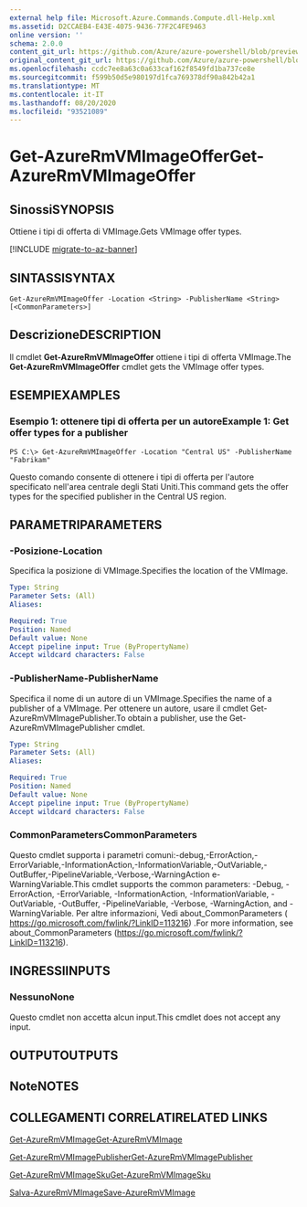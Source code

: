 ```yaml
---
external help file: Microsoft.Azure.Commands.Compute.dll-Help.xml
ms.assetid: D2CCAEB4-E43E-4075-9436-77F2C4FE9463
online version: ''
schema: 2.0.0
content_git_url: https://github.com/Azure/azure-powershell/blob/preview/src/ResourceManager/Compute/Stack/Commands.Compute/help/Get-AzureRmVMImageOffer.md
original_content_git_url: https://github.com/Azure/azure-powershell/blob/preview/src/ResourceManager/Compute/Stack/Commands.Compute/help/Get-AzureRmVMImageOffer.md
ms.openlocfilehash: ccdc7ee8a63c0a633caf162f8549fd1ba737ce8e
ms.sourcegitcommit: f599b50d5e980197d1fca769378df90a842b42a1
ms.translationtype: MT
ms.contentlocale: it-IT
ms.lasthandoff: 08/20/2020
ms.locfileid: "93521089"
---
```

# <span data-ttu-id="0ac6d-101">Get-AzureRmVMImageOffer</span><span class="sxs-lookup"><span data-stu-id="0ac6d-101">Get-AzureRmVMImageOffer</span></span>

## <span data-ttu-id="0ac6d-102">Sinossi</span><span class="sxs-lookup"><span data-stu-id="0ac6d-102">SYNOPSIS</span></span>
<span data-ttu-id="0ac6d-103">Ottiene i tipi di offerta di VMImage.</span><span class="sxs-lookup"><span data-stu-id="0ac6d-103">Gets VMImage offer types.</span></span>

[!INCLUDE [migrate-to-az-banner](../../includes/migrate-to-az-banner.md)]

## <span data-ttu-id="0ac6d-104">SINTASSI</span><span class="sxs-lookup"><span data-stu-id="0ac6d-104">SYNTAX</span></span>

```
Get-AzureRmVMImageOffer -Location <String> -PublisherName <String> [<CommonParameters>]
```

## <span data-ttu-id="0ac6d-105">Descrizione</span><span class="sxs-lookup"><span data-stu-id="0ac6d-105">DESCRIPTION</span></span>
<span data-ttu-id="0ac6d-106">Il cmdlet **Get-AzureRmVMImageOffer** ottiene i tipi di offerta VMImage.</span><span class="sxs-lookup"><span data-stu-id="0ac6d-106">The **Get-AzureRmVMImageOffer** cmdlet gets the VMImage offer types.</span></span>

## <span data-ttu-id="0ac6d-107">ESEMPI</span><span class="sxs-lookup"><span data-stu-id="0ac6d-107">EXAMPLES</span></span>

### <span data-ttu-id="0ac6d-108">Esempio 1: ottenere tipi di offerta per un autore</span><span class="sxs-lookup"><span data-stu-id="0ac6d-108">Example 1: Get offer types for a publisher</span></span>
```
PS C:\> Get-AzureRmVMImageOffer -Location "Central US" -PublisherName "Fabrikam"
```

<span data-ttu-id="0ac6d-109">Questo comando consente di ottenere i tipi di offerta per l'autore specificato nell'area centrale degli Stati Uniti.</span><span class="sxs-lookup"><span data-stu-id="0ac6d-109">This command gets the offer types for the specified publisher in the Central US region.</span></span>

## <span data-ttu-id="0ac6d-110">PARAMETRI</span><span class="sxs-lookup"><span data-stu-id="0ac6d-110">PARAMETERS</span></span>

### <span data-ttu-id="0ac6d-111">-Posizione</span><span class="sxs-lookup"><span data-stu-id="0ac6d-111">-Location</span></span>
<span data-ttu-id="0ac6d-112">Specifica la posizione di VMImage.</span><span class="sxs-lookup"><span data-stu-id="0ac6d-112">Specifies the location of the VMImage.</span></span>

```yaml
Type: String
Parameter Sets: (All)
Aliases: 

Required: True
Position: Named
Default value: None
Accept pipeline input: True (ByPropertyName)
Accept wildcard characters: False
```

### <span data-ttu-id="0ac6d-113">-PublisherName</span><span class="sxs-lookup"><span data-stu-id="0ac6d-113">-PublisherName</span></span>
<span data-ttu-id="0ac6d-114">Specifica il nome di un autore di un VMImage.</span><span class="sxs-lookup"><span data-stu-id="0ac6d-114">Specifies the name of a publisher of a VMImage.</span></span>
<span data-ttu-id="0ac6d-115">Per ottenere un autore, usare il cmdlet Get-AzureRmVMImagePublisher.</span><span class="sxs-lookup"><span data-stu-id="0ac6d-115">To obtain a publisher, use the Get-AzureRmVMImagePublisher cmdlet.</span></span>

```yaml
Type: String
Parameter Sets: (All)
Aliases: 

Required: True
Position: Named
Default value: None
Accept pipeline input: True (ByPropertyName)
Accept wildcard characters: False
```

### <span data-ttu-id="0ac6d-116">CommonParameters</span><span class="sxs-lookup"><span data-stu-id="0ac6d-116">CommonParameters</span></span>
<span data-ttu-id="0ac6d-117">Questo cmdlet supporta i parametri comuni:-debug,-ErrorAction,-ErrorVariable,-InformationAction,-InformationVariable,-OutVariable,-OutBuffer,-PipelineVariable,-Verbose,-WarningAction e-WarningVariable.</span><span class="sxs-lookup"><span data-stu-id="0ac6d-117">This cmdlet supports the common parameters: -Debug, -ErrorAction, -ErrorVariable, -InformationAction, -InformationVariable, -OutVariable, -OutBuffer, -PipelineVariable, -Verbose, -WarningAction, and -WarningVariable.</span></span> <span data-ttu-id="0ac6d-118">Per altre informazioni, Vedi about_CommonParameters ( https://go.microsoft.com/fwlink/?LinkID=113216) .</span><span class="sxs-lookup"><span data-stu-id="0ac6d-118">For more information, see about_CommonParameters (https://go.microsoft.com/fwlink/?LinkID=113216).</span></span>

## <span data-ttu-id="0ac6d-119">INGRESSI</span><span class="sxs-lookup"><span data-stu-id="0ac6d-119">INPUTS</span></span>

### <span data-ttu-id="0ac6d-120">Nessuno</span><span class="sxs-lookup"><span data-stu-id="0ac6d-120">None</span></span>
<span data-ttu-id="0ac6d-121">Questo cmdlet non accetta alcun input.</span><span class="sxs-lookup"><span data-stu-id="0ac6d-121">This cmdlet does not accept any input.</span></span>

## <span data-ttu-id="0ac6d-122">OUTPUT</span><span class="sxs-lookup"><span data-stu-id="0ac6d-122">OUTPUTS</span></span>

## <span data-ttu-id="0ac6d-123">Note</span><span class="sxs-lookup"><span data-stu-id="0ac6d-123">NOTES</span></span>

## <span data-ttu-id="0ac6d-124">COLLEGAMENTI CORRELATI</span><span class="sxs-lookup"><span data-stu-id="0ac6d-124">RELATED LINKS</span></span>

[<span data-ttu-id="0ac6d-125">Get-AzureRmVMImage</span><span class="sxs-lookup"><span data-stu-id="0ac6d-125">Get-AzureRmVMImage</span></span>](./Get-AzureRmVMImage.md)

[<span data-ttu-id="0ac6d-126">Get-AzureRmVMImagePublisher</span><span class="sxs-lookup"><span data-stu-id="0ac6d-126">Get-AzureRmVMImagePublisher</span></span>](./Get-AzureRmVMImagePublisher.md)

[<span data-ttu-id="0ac6d-127">Get-AzureRmVMImageSku</span><span class="sxs-lookup"><span data-stu-id="0ac6d-127">Get-AzureRmVMImageSku</span></span>](./Get-AzureRmVMImageSku.md)

[<span data-ttu-id="0ac6d-128">Salva-AzureRmVMImage</span><span class="sxs-lookup"><span data-stu-id="0ac6d-128">Save-AzureRmVMImage</span></span>](./Save-AzureRmVMImage.md)


